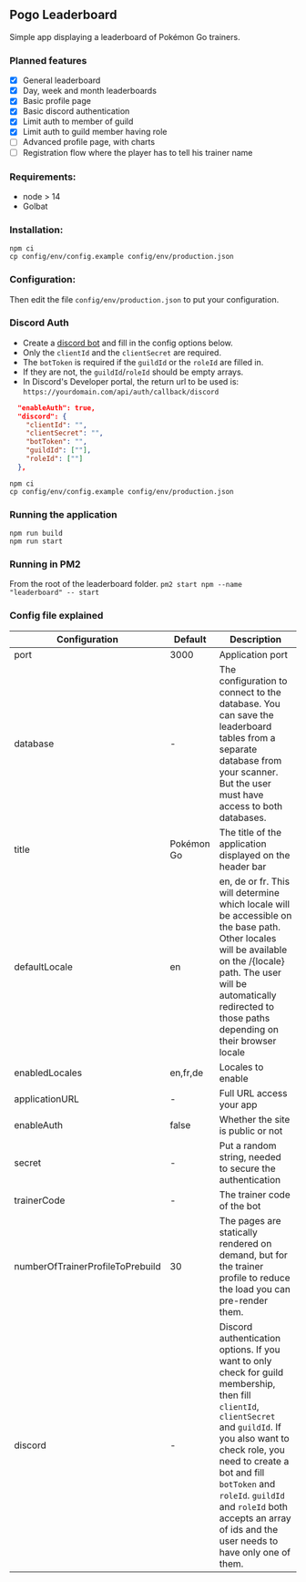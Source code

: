 ## Pogo Leaderboard

Simple app displaying a leaderboard of Pokémon Go trainers.

### Planned features

- [x] General leaderboard
- [x] Day, week and month leaderboards
- [x] Basic profile page
- [x] Basic discord authentication
- [x] Limit auth to member of guild
- [x] Limit auth to guild member having role
- [ ] Advanced profile page, with charts
- [ ] Registration flow where the player has to tell his trainer name

### Requirements:

- node > 14
- Golbat

### Installation:

```shell
npm ci
cp config/env/config.example config/env/production.json
```

### Configuration:
Then edit the file `config/env/production.json` to put your configuration.

### Discord Auth
* Create a [discord bot](https://discord.com/developers) and fill in the config options below. 
* Only the `clientId` and the `clientSecret` are required. 
* The `botToken` is required if the `guildId` or the `roleId` are filled in. 
* If they are not, the `guildId`/`roleId` should be empty arrays.
* In Discord's Developer portal, the return url to be used is: `https://yourdomain.com/api/auth/callback/discord`
```json
  "enableAuth": true,
  "discord": {
    "clientId": "",
    "clientSecret": "",
    "botToken": "",
    "guildId": [""],
    "roleId": [""]
  },
```

```shell
npm ci
cp config/env/config.example config/env/production.json
```

### Running the application

```shell
npm run build
npm run start
```
### Running in PM2 
From the root of the leaderboard folder.
`pm2 start npm --name "leaderboard" -- start`

### Config file explained

| Configuration                    | Default    | Description                                                                                                                                                                                                                                                                                                                     |
| -------------------------------- | ---------- |---------------------------------------------------------------------------------------------------------------------------------------------------------------------------------------------------------------------------------------------------------------------------------------------------------------------------------|
| port                             | 3000       | Application port                                                                                                                                                                                                                                                                                                                |
| database                         | -          | The configuration to connect to the database. You can save the leaderboard tables from a separate database from your scanner. But the user must have access to both databases.                                                                                                                                                  |
| title                            | Pokémon Go | The title of the application displayed on the header bar                                                                                                                                                                                                                                                                        |
| defaultLocale                    | en         | en, de or fr. This will determine which locale will be accessible on the base path. Other locales will be available on the /{locale} path. The user will be automatically redirected to those paths depending on their browser locale                                                                                           |
| enabledLocales                   | en,fr,de   | Locales to enable                                                                                                                                                                                                                                                                                                               |
| applicationURL                   | -          | Full URL access your app                                                                                                                                                                                                                                                                                                        |
| enableAuth                       | false      | Whether the site is public or not                                                                                                                                                                                                                                                                                               |
| secret                           | -          | Put a random string, needed to secure the authentication                                                                                                                                                                                                                                                                        |
| trainerCode                      | -          | The trainer code of the bot                                                                                                                                                                                                                                                                                                     |
| numberOfTrainerProfileToPrebuild | 30         | The pages are statically rendered on demand, but for the trainer profile to reduce the load you can pre-render them.                                                                                                                                                                                                            |
| discord                          | -          | Discord authentication options. If you want to only check for guild membership, then fill `clientId`, `clientSecret` and `guildId`. If you also want to check role, you need to create a bot and fill `botToken` and `roleId`. `guildId` and `roleId` both accepts an array of ids and the user needs to have only one of them. |

